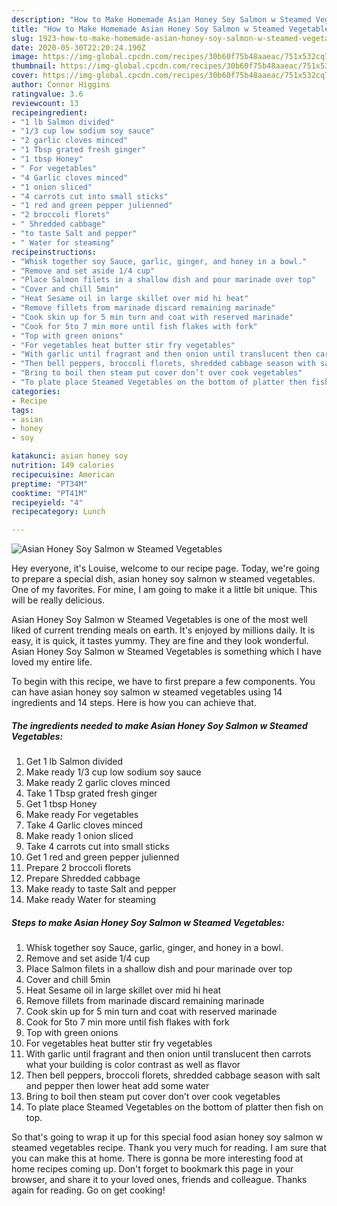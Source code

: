 ```yaml
---
description: "How to Make Homemade Asian Honey Soy Salmon w Steamed Vegetables"
title: "How to Make Homemade Asian Honey Soy Salmon w Steamed Vegetables"
slug: 1923-how-to-make-homemade-asian-honey-soy-salmon-w-steamed-vegetables
date: 2020-05-30T22:20:24.190Z
image: https://img-global.cpcdn.com/recipes/30b60f75b48aaeac/751x532cq70/asian-honey-soy-salmon-w-steamed-vegetables-recipe-main-photo.jpg
thumbnail: https://img-global.cpcdn.com/recipes/30b60f75b48aaeac/751x532cq70/asian-honey-soy-salmon-w-steamed-vegetables-recipe-main-photo.jpg
cover: https://img-global.cpcdn.com/recipes/30b60f75b48aaeac/751x532cq70/asian-honey-soy-salmon-w-steamed-vegetables-recipe-main-photo.jpg
author: Connor Higgins
ratingvalue: 3.6
reviewcount: 13
recipeingredient:
- "1 lb Salmon divided"
- "1/3 cup low sodium soy sauce"
- "2 garlic cloves minced"
- "1 Tbsp grated fresh ginger"
- "1 tbsp Honey"
- " For vegetables"
- "4 Garlic cloves minced"
- "1 onion sliced"
- "4 carrots cut into small sticks"
- "1 red and green pepper julienned"
- "2 broccoli florets"
- " Shredded cabbage"
- "to taste Salt and pepper"
- " Water for steaming"
recipeinstructions:
- "Whisk together soy Sauce, garlic, ginger, and honey in a bowl."
- "Remove and set aside 1/4 cup"
- "Place Salmon filets in a shallow dish and pour marinade over top"
- "Cover and chill 5min"
- "Heat Sesame oil in large skillet over mid hi heat"
- "Remove fillets from marinade discard remaining marinade"
- "Cook skin up for 5 min turn and coat with reserved marinade"
- "Cook for 5to 7 min more until fish flakes with fork"
- "Top with green onions"
- "For vegetables heat butter stir fry vegetables"
- "With garlic until fragrant and then onion until translucent then carrots what your building is color contrast as well as flavor"
- "Then bell peppers, broccoli florets, shredded cabbage season with salt and pepper then lower heat add some water"
- "Bring to boil then steam put cover don’t over cook vegetables"
- "To plate place Steamed Vegetables on the bottom of platter then fish on top."
categories:
- Recipe
tags:
- asian
- honey
- soy

katakunci: asian honey soy 
nutrition: 149 calories
recipecuisine: American
preptime: "PT34M"
cooktime: "PT41M"
recipeyield: "4"
recipecategory: Lunch

---
```



![Asian Honey Soy Salmon w Steamed Vegetables](https://img-global.cpcdn.com/recipes/30b60f75b48aaeac/751x532cq70/asian-honey-soy-salmon-w-steamed-vegetables-recipe-main-photo.jpg)

Hey everyone, it's Louise, welcome to our recipe page. Today, we're going to prepare a special dish, asian honey soy salmon w steamed vegetables. One of my favorites. For mine, I am going to make it a little bit unique. This will be really delicious.

Asian Honey Soy Salmon w Steamed Vegetables is one of the most well liked of current trending meals on earth. It's enjoyed by millions daily. It is easy, it is quick, it tastes yummy. They are fine and they look wonderful. Asian Honey Soy Salmon w Steamed Vegetables is something which I have loved my entire life.




To begin with this recipe, we have to first prepare a few components. You can have asian honey soy salmon w steamed vegetables using 14 ingredients and 14 steps. Here is how you can achieve that.

<!--inarticleads1-->

##### The ingredients needed to make Asian Honey Soy Salmon w Steamed Vegetables:

1. Get 1 lb Salmon divided
1. Make ready 1/3 cup low sodium soy sauce
1. Make ready 2 garlic cloves minced
1. Take 1 Tbsp grated fresh ginger
1. Get 1 tbsp Honey
1. Make ready  For vegetables
1. Take 4 Garlic cloves minced
1. Make ready 1 onion sliced
1. Take 4 carrots cut into small sticks
1. Get 1 red and green pepper julienned
1. Prepare 2 broccoli florets
1. Prepare  Shredded cabbage
1. Make ready to taste Salt and pepper
1. Make ready  Water for steaming




<!--inarticleads2-->

##### Steps to make Asian Honey Soy Salmon w Steamed Vegetables:

1. Whisk together soy Sauce, garlic, ginger, and honey in a bowl.
1. Remove and set aside 1/4 cup
1. Place Salmon filets in a shallow dish and pour marinade over top
1. Cover and chill 5min
1. Heat Sesame oil in large skillet over mid hi heat
1. Remove fillets from marinade discard remaining marinade
1. Cook skin up for 5 min turn and coat with reserved marinade
1. Cook for 5to 7 min more until fish flakes with fork
1. Top with green onions
1. For vegetables heat butter stir fry vegetables
1. With garlic until fragrant and then onion until translucent then carrots what your building is color contrast as well as flavor
1. Then bell peppers, broccoli florets, shredded cabbage season with salt and pepper then lower heat add some water
1. Bring to boil then steam put cover don’t over cook vegetables
1. To plate place Steamed Vegetables on the bottom of platter then fish on top.




So that's going to wrap it up for this special food asian honey soy salmon w steamed vegetables recipe. Thank you very much for reading. I am sure that you can make this at home. There is gonna be more interesting food at home recipes coming up. Don't forget to bookmark this page in your browser, and share it to your loved ones, friends and colleague. Thanks again for reading. Go on get cooking!

